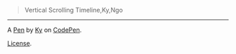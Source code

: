 >Vertical Scrolling Timeline,Ky,Ngo
-----------------------------------


A [Pen](http://codepen.io/Keyy/pen/bgdqay) by [Ky](http://codepen.io/Keyy) on [CodePen](http://codepen.io/).

[License](http://codepen.io/Keyy/pen/bgdqay/license).